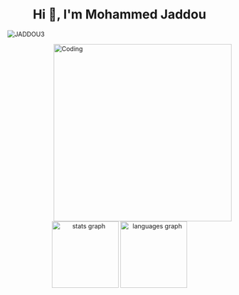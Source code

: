 <h1 align="center">Hi 👋, I'm Mohammed Jaddou</h1>
<p align="left"> <img src="https://komarev.com/ghpvc/?username=jaddou3&label=Profile%20views&color=0e75b6&style=flat" alt="JADDOU3" /> </p>
<img align="right" alt="Coding" width="400" src="https://camo.githubusercontent.com/2366b34bb903c09617990fb5fff4622f3e941349e846ddb7e73df872a9d21233/68747470733a2f2f63646e2e6472696262626c652e636f6d2f75736572732f3733303730332f73637265656e73686f74732f363538313234332f6176656e746f2e676966">

###

<div align="center">
  <img src="https://github-readme-stats.vercel.app/api?username=JADDOU3&hide_title=false&hide_rank=false&show_icons=true&include_all_commits=true&count_private=false&disable_animations=false&theme=dracula&locale=en&hide_border=false" height="150" alt="stats graph"  />
  
  <img src="https://github-readme-stats.vercel.app/api/top-langs?username=JADDOU3&locale=en&hide_title=false&layout=compact&card_width=320&langs_count=5&theme=dracula&hide_border=false" height="150" alt="languages graph"  />
</div>


###

